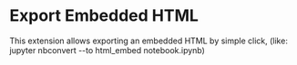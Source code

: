 Export Embedded HTML
====================
This extension allows exporting an embedded HTML by simple click, (like: jupyter nbconvert --to html_embed notebook.ipynb)

